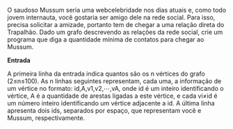 O saudoso Mussum seria uma webcelebridade nos dias atuais e, como todo jovem internauta, você gostaria ser amigo dele na rede social. Para isso, precisa solicitar a amizade, portanto tem de chegar a uma relação direta do Trapalhão. Dado um grafo descrevendo as relações da rede social, crie um programa que diga a quantidade mínima de contatos para chegar ao Mussum.

**Entrada**

A primeira linha da entrada indica quantos são os n vértices do grafo (2≤n≤100). As n linhas seguintes representam, cada uma, a informação de um vértice no formato: id,A,v1,v2,⋯,vA, onde id é um inteiro identificando o vértice, A é a quantidade de arestas ligadas a este vértice, e cada vi≠id é um número inteiro identificando um vértice adjacente a id. A última linha apresenta dois ids, separados por espaço, que representam você e Mussum, respectivamente.
